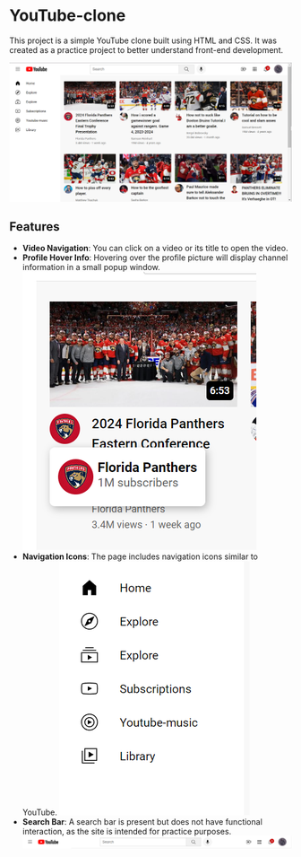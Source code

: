 # YouTube-clone

This project is a simple YouTube clone built using HTML and CSS. It was created as a practice project to better understand front-end development.

![Interface](youtube/images/interface.png)

## Features

- **Video Navigation**: You can click on a video or its title to open the video.
- **Profile Hover Info**: Hovering over the profile picture will display channel information in a small popup window.
![PPH](youtube/images/profile_picture_hover.png)
- **Navigation Icons**: The page includes navigation icons similar to YouTube.
![Nav_icons](youtube/images/nav_icons.png)
- **Search Bar**: A search bar is present but does not have functional interaction, as the site is intended for practice purposes.
![Header](youtube/images/header.png)

